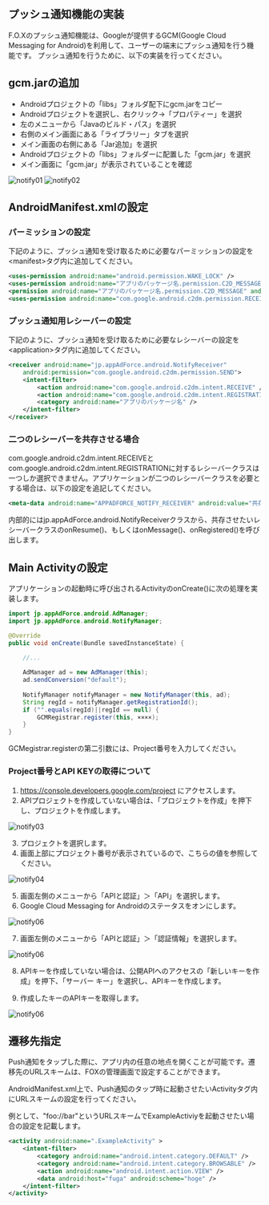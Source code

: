 ## プッシュ通知機能の実装
F.O.Xのプッシュ通知機能は、Googleが提供するGCM(Google Cloud Messaging for Android)を利用して、ユーザーの端末にプッシュ通知を行う機能です。
プッシュ通知を行うために、以下の実装を行ってください。

## gcm.jarの追加

- Androidプロジェクトの「libs」フォルダ配下にgcm.jarをコピー
- Androidプロジェクトを選択し、右クリック→「プロパティー」を選択
- 左のメニューから「Javaのビルド・パス」を選択
- 右側のメイン画面にある「ライブラリー」タブを選択
- メイン画面の右側にある「Jar追加」を選択
- Androidプロジェクトの「libs」フォルダーに配置した「gcm.jar」を選択
- メイン画面に「gcm.jar」が表示されていることを確認

![notify01](./img01.png)
![notify02](./img02.png)


## AndroidManifest.xmlの設定

### パーミッションの設定

下記のように、プッシュ通知を受け取るために必要なパーミッションの設定を\<manifest\>タグ内に追加してください。

```xml
<uses-permission android:name="android.permission.WAKE_LOCK" />
<uses-permission android:name="アプリのパッケージ名.permission.C2D_MESSAGE" />
<permission android:name="アプリのパッケージ名.permission.C2D_MESSAGE" android:protectionLevel="signature" />
<uses-permission android:name="com.google.android.c2dm.permission.RECEIVE" />
```

### プッシュ通知用レシーバーの設定

下記のように、プッシュ通知を受け取るために必要なレシーバーの設定を\<application\>タグ内に追加してください。

```xml
<receiver android:name="jp.appAdForce.android.NotifyReceiver"
	android:permission="com.google.android.c2dm.permission.SEND">
	<intent-filter>
		<action android:name="com.google.android.c2dm.intent.RECEIVE" />
		<action android:name="com.google.android.c2dm.intent.REGISTRATION" />
		<category android:name="アプリのパッケージ名" />
	</intent-filter>
</receiver>
```

### 二つのレシーバーを共存させる場合

com.google.android.c2dm.intent.RECEIVEとcom.google.android.c2dm.intent.REGISTRATIONに対するレシーバークラスは一つしか選択できません。アプリケーションが二つのレシーバークラスを必要とする場合は、以下の設定を追記してください。

```xml
<meta-data android:name="APPADFORCE_NOTIFY_RECEIVER" android:value="共存させたいF.O.X以外のレシーバークラス" />
```

内部的にはjp.appAdForce.android.NotifyReceiverクラスから、共存させたいレシーバークラスのonResume()、もしくはonMessage()、onRegistered()を呼び出します。


## Main Activityの設定

アプリケーションの起動時に呼び出されるActivityのonCreate()に次の処理を実装します。

```java
import jp.appAdForce.android.AdManager;
import jp.appAdForce.android.NotifyManager;

@Override
public void onCreate(Bundle savedInstanceState) {
	
	//...

	AdManager ad = new AdManager(this);
	ad.sendConversion("default");
	
	NotifyManager notifyManager = new NotifyManager(this, ad);
	String regId = notifyManager.getRegistrationId();
	if ("".equals(regId)||regId == null) {
		GCMRegistrar.register(this, ××××);
	}
}
```

GCMegistrar.registerの第二引数には、Project番号を入力してください。

### Project番号とAPI KEYの取得について

1. https://console.developers.google.com/project にアクセスします。
2. APIプロジェクトを作成していない場合は、「プロジェクトを作成」を押下し、プロジェクトを作成します。

![notify03](./img03.png)

3. プロジェクトを選択します。
4. 画面上部にプロジェクト番号が表示されているので、こちらの値を参照してください。


![notify04](./img04.png)


5. 画面左側のメニューから「APIと認証」＞「API」を選択します。
6. Google Cloud Messaging for Androidのステータスをオンにします。

![notify06](./img05.png)

7. 画面左側のメニューから「APIと認証」＞「認証情報」を選択します。

![notify06](./img06.png)

8. APIキーを作成していない場合は、公開APIへのアクセスの「新しいキーを作成」を押下、「サーバー キー」を選択し、APIキーを作成します。


9. 作成したキーのAPIキーを取得します。


![notify06](./img08.png)


## 遷移先指定

Push通知をタップした際に、アプリ内の任意の地点を開くことが可能です。遷移先のURLスキームは、FOXの管理画面で設定することができます。

AndroidManifest.xml上で、Push通知のタップ時に起動させたいActivityタグ内にURLスキームの設定を行ってください。

例として、"foo://bar"というURLスキームでExampleActiviyを起動させたい場合の設定を記載します。

```xml
<activity android:name=".ExampleActivity" >
	<intent-filter>		<category android:name="android.intent.category.DEFAULT" />		<category android:name="android.intent.category.BROWSABLE" />		<action android:name="android.intent.action.VIEW" />		<data android:host="fuga" android:scheme="hoge" />	</intent-filter></activity>
```

